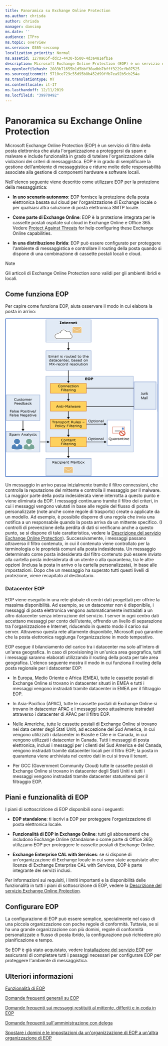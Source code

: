 ```yaml
---
title: Panoramica su Exchange Online Protection
ms.author: chrisda
author: chrisda
manager: dansimp
ms.date: ''
audience: ITPro
ms.topic: overview
ms.service: O365-seccomp
localization_priority: Normal
ms.assetid: 1270a65f-ddc3-4430-b500-4d3a481efb1e
description: Microsoft Exchange Online Protection (EOP) è un servizio di filtro della posta elettronica che aiuta l'organizzazione a proteggersi da spam e malware e include funzionalità in grado di tutelare l'organizzazione dalle violazioni dei criteri di messaggistica.
ms.openlocfilehash: 2083b71655b1d5bbf30adbb7bfff3229cfb07525
ms.sourcegitcommit: 5710ce729c55d95b8b452d99ffb7ea92b5cb254a
ms.translationtype: MT
ms.contentlocale: it-IT
ms.lasthandoff: 12/11/2019
ms.locfileid: "39970492"
---
```

# <a name="exchange-online-protection-overview"></a>Panoramica su Exchange Online Protection

Microsoft Exchange Online Protection (EOP) è un servizio di filtro della posta elettronica che aiuta l'organizzazione a proteggersi da spam e malware e include funzionalità in grado di tutelare l'organizzazione dalle violazioni dei criteri di messaggistica. EOP è in grado di semplificare la gestione dell'ambiente di messaggistica e ridurre molte delle responsabilità associate alla gestione di componenti hardware e software locali.

Nell'elenco seguente viene descritto come utilizzare EOP per la protezione della messaggistica:

- **In uno scenario autonomo**: EOP fornisce la protezione della posta elettronica basata sul cloud per l'organizzazione di Exchange locale o per qualsiasi altra soluzione di posta elettronica SMTP locale.

- **Come parte di Exchange Online**: EOP è la protezione integrata per le cassette postali ospitate sul cloud in Exchange Online e Office 365. Vedere [Protect Against Threats](protect-against-threats.md) for help configuring these Exchange Online capabilities.

- **In una distribuzione ibrida**: EOP può essere configurato per proteggere l'ambiente di messaggistica e controllare il routing della posta quando si dispone di una combinazione di cassette postali locali e cloud.

> [!NOTE]
> Gli articoli di Exchange Online Protection sono validi per gli ambienti ibridi e locali.

## <a name="how-eop-works"></a>Come funziona EOP

Per capire come funziona EOP, aiuta osservare il modo in cui elabora la posta in arrivo:

![Diagramma del processo di posta elettronica.](../media/GitHubBugs/emailprocessingineop1.png)

Un messaggio in arrivo passa inizialmente tramite il filtro connessioni, che controlla la reputazione del mittente e controlla il messaggio per il malware. La maggior parte della posta indesiderata viene interrotta a questo punto e viene eliminata da EOP. I messaggi continuano tramite il filtro dei criteri, in cui i messaggi vengono valutati in base alle regole del flusso di posta personalizzate (note anche come regole di trasporto) create o applicate da un modello. Ad esempio, è possibile disporre di una regola che invia una notifica a un responsabile quando la posta arriva da un mittente specifico. (I controlli di prevenzione della perdita di dati si verificano anche a questo punto, se si dispone di tale caratteristica, vedere la [Descrizione del servizio Exchange Online Protection](https://docs.microsoft.com/office365/servicedescriptions/exchange-online-protection-service-description/exchange-online-protection-service-description)). Successivamente, i messaggi passano attraverso il filtro contenuto, in cui il contenuto viene controllato per la terminologia o le proprietà comuni alla posta indesiderata. Un messaggio determinato come posta indesiderata dal filtro contenuto può essere inviato alla cartella posta indesiderata di un utente o alla quarantena, tra le altre opzioni (inclusa la posta in arrivo o la cartella personalizzata), in base alle impostazioni. Dopo che un messaggio ha superato tutti questi livelli di protezione, viene recapitato al destinatario.

### <a name="eop-datacenters"></a>Datacenter EOP

EOP viene eseguito in una rete globale di centri dati progettati per offrire la massima disponibilità. Ad esempio, se un datacenter non è disponibile, i messaggi di posta elettronica vengono automaticamente instradati a un altro datacenter senza interruzione del servizio. I server in ogni centro dati accettano messaggi per conto dell'utente, offrendo un livello di separazione tra l'organizzazione e Internet, riducendo in questo modo il carico sui server. Attraverso questa rete altamente disponibile, Microsoft può garantire che la posta elettronica raggiunga l'organizzazione in modo tempestivo.

EOP esegue il bilanciamento del carico tra i datacenter ma solo all'intero di un'area geografica. In caso di provisioning in un'unica area geografica, tutti i messaggi saranno elaborati utilizzando il routing della posta per tale area geografica. L'elenco seguente mostra il modo in cui funziona il routing della posta regionale per i datacenter EOP:

- In Europa, Medio Oriente e Africa (EMEA), tutte le cassette postali di Exchange Online si trovano in datacenter situati in EMEA e tutti i messaggi vengono instradati tramite datacenter in EMEA per il filtraggio EOP.

- In Asia-Pacifico (APAC), tutte le cassette postali di Exchange Online si trovano in datacenter APAC e i messaggi sono attualmente instradati attraverso i datacenter di APAC per il filtro EOP.

- Nelle Americhe, tutte le cassette postali di Exchange Online si trovano nei data center degli Stati Uniti, ad eccezione del Sud America, in cui vengono utilizzati i datacenter in Brasile e Cile e in Canada, in cui vengono utilizzati i datacenter in Canada. Tutti i messaggi di posta elettronica, inclusi i messaggi per i clienti del Sud America e del Canada, vengono instradati tramite datacenter locali per il filtro EOP; la posta in quarantena viene archiviata nel centro dati in cui si trova il tenant.

- Per GCC (Government Community Cloud) tutte le cassette postali di Exchange Online si trovano in datacenter degli Stati Uniti e tutti i messaggi vengono instradati tramite datacenter statunitensi per il filtraggio EOP.

## <a name="eop-plans-and-features"></a>Piani e funzionalità di EOP

I piani di sottoscrizione di EOP disponibili sono i seguenti:

- **EOP standalone**: ti iscrivi a EOP per proteggere l'organizzazione di posta elettronica locale.

- **Funzionalità di EOP in Exchange Online**: tutti gli abbonamenti che includono Exchange Online (standalone o come parte di Office 365) utilizzano EOP per proteggere le cassette postali di Exchange Online.

- **Exchange Enterprise CAL with Services**: se si dispone di un'organizzazione di Exchange locale in cui sono state acquistate altre licenze di Exchange Enterprise CAL with Services, EOP è parte integrante dei servizi inclusi.

Per informazioni sui requisiti, i limiti importanti e la disponibilità delle funzionalità in tutti i piani di sottoscrizione di EOP, vedere la [Descrizione del servizio Exchange Online Protection](https://docs.microsoft.com/office365/servicedescriptions/exchange-online-protection-service-description/exchange-online-protection-service-description).

## <a name="setting-up-eop"></a>Configurare EOP

La configurazione di EOP può essere semplice, specialmente nel caso di una piccola organizzazione con poche regole di conformità. Tuttavia, se si ha una grande organizzazione con più domini, regole di conformità personalizzate o flusso di posta ibrido, la configurazione può richiedere più pianificazione e tempo.

Se EOP è già stato acquistato, vedere [Installazione del servizio EOP](set-up-your-eop-service.md) per assicurarsi di completare tutti i passaggi necessari per configurare EOP per proteggere l'ambiente di messaggistica.

## <a name="for-more-information"></a>Ulteriori informazioni

[Funzionalità di EOP](eop-features.md)

[Domande frequenti generali su EOP](eop-general-faq.md)

[Domande frequenti sui messaggi restituiti al mittente, differiti e in coda in EOP](eop-queued-deferred-and-bounced-messages-faq.md)

[Domande frequenti sull'amministrazione con delega](delegated-administration-faq.md)

[Spostare i domini e le impostazioni da un'organizzazione di EOP a un'altra organizzazione di EOP](move-domains-and-settings-from-one-eop-organization-to-another-eop-organization.md)
